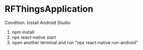 # RFThingsApplication
Condition: Install Android Studio 
1. npm install
2. npx react-native start
3. open another terminal and run "npx react-native run-android"
